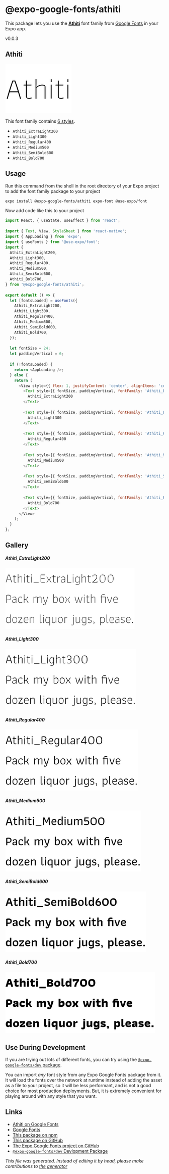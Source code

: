 # @expo-google-fonts/athiti

This package lets you use the [**Athiti**](https://fonts.google.com/specimen/Athiti) font family from [Google Fonts](https://fonts.google.com/) in your Expo app.

v0.0.3

## Athiti

![Athiti](./font-family.png)

This font family contains [6 styles](#gallery).

- `Athiti_ExtraLight200`
- `Athiti_Light300`
- `Athiti_Regular400`
- `Athiti_Medium500`
- `Athiti_SemiBold600`
- `Athiti_Bold700`

## Usage

Run this command from the shell in the root directory of your Expo project to add the font family package to your project
```sh
expo install @expo-google-fonts/athiti expo-font @use-expo/font
```

Now add code like this to your project
```js
import React, { useState, useEffect } from 'react';

import { Text, View, StyleSheet } from 'react-native';
import { AppLoading } from 'expo';
import { useFonts } from '@use-expo/font';
import {
  Athiti_ExtraLight200,
  Athiti_Light300,
  Athiti_Regular400,
  Athiti_Medium500,
  Athiti_SemiBold600,
  Athiti_Bold700,
} from '@expo-google-fonts/athiti';

export default () => {
  let [fontsLoaded] = useFonts({
    Athiti_ExtraLight200,
    Athiti_Light300,
    Athiti_Regular400,
    Athiti_Medium500,
    Athiti_SemiBold600,
    Athiti_Bold700,
  });

  let fontSize = 24;
  let paddingVertical = 6;

  if (!fontsLoaded) {
    return <AppLoading />;
  } else {
    return (
      <View style={{ flex: 1, justifyContent: 'center', alignItems: 'center' }}>
        <Text style={{ fontSize, paddingVertical, fontFamily: 'Athiti_ExtraLight200' }}>
          Athiti_ExtraLight200
        </Text>

        <Text style={{ fontSize, paddingVertical, fontFamily: 'Athiti_Light300' }}>
          Athiti_Light300
        </Text>

        <Text style={{ fontSize, paddingVertical, fontFamily: 'Athiti_Regular400' }}>
          Athiti_Regular400
        </Text>

        <Text style={{ fontSize, paddingVertical, fontFamily: 'Athiti_Medium500' }}>
          Athiti_Medium500
        </Text>

        <Text style={{ fontSize, paddingVertical, fontFamily: 'Athiti_SemiBold600' }}>
          Athiti_SemiBold600
        </Text>

        <Text style={{ fontSize, paddingVertical, fontFamily: 'Athiti_Bold700' }}>
          Athiti_Bold700
        </Text>
      </View>
    );
  }
};

```

## Gallery

##### Athiti_ExtraLight200
![Athiti_ExtraLight200](./4abe61baf7f8762b4dcb6b88b0610de73f42b112a793e28b92da163ee7e441d7.ttf.png)

##### Athiti_Light300
![Athiti_Light300](./f9c6df08ed329fa184304cf4bc64319e7812c62c2ae136dc89cb10a5d5c35018.ttf.png)

##### Athiti_Regular400
![Athiti_Regular400](./4559ae55fe1020c88dc144ae60afba5e282fcd3aa1c5107292df173d42135806.ttf.png)

##### Athiti_Medium500
![Athiti_Medium500](./6e1f0a1706330d270d93ea13e88b35d9c6f4bf71d927e9468278c03b57986330.ttf.png)

##### Athiti_SemiBold600
![Athiti_SemiBold600](./398a37b4c34df12c6ede4a85f215d56eaa5a8b515ea5e0bdad2ef676c2ae858a.ttf.png)

##### Athiti_Bold700
![Athiti_Bold700](./63b6ab040d22bd64ce5d5400f352fac3ecefa83827b1862b8a216d5c729ea286.ttf.png)


## Use During Development

If you are trying out lots of different fonts, you can try using the [`@expo-google-fonts/dev` package](https://www.npmjs.com/package/@expo-google-fonts/dev).

You can import *any* font style from any Expo Google Fonts package from it. It will load the fonts
over the network at runtime instead of adding the asset as a file to your project, so it will be 
less performant, and is not a good choice for most production deployments. But, it is extremely convenient
for playing around with any style that you want.

## Links

- [Athiti on Google Fonts](https://fonts.google.com/specimen/Athiti)
- [Google Fonts](https://fonts.google.com/)
- [This package on npm](https://www.npmjs.com/package/@expo-google-fonts/athiti)
- [This package on GitHub](https://github.com/expo/google-fonts/tree/master/font-packages/athiti)
- [The Expo Google Fonts project on GitHub](https://github.com/expo/google-fonts)
- [`@expo-google-fonts/dev` Devlopment Package](https://github.com/expo/google-fonts/tree/master/font-packages/dev)


*This file was generated. Instead of editing it by head, please make contributions to [the generator](https://github.com/expo/google-fonts/tree/master/packages/generator)*
